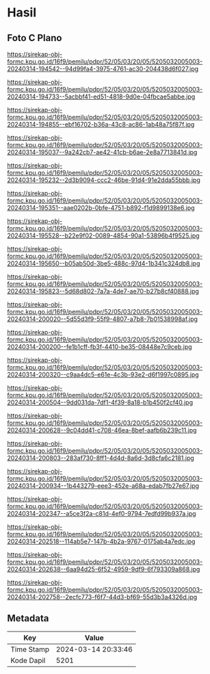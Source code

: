 # Hasil

## Foto C Plano

https://sirekap-obj-formc.kpu.go.id/16f9/pemilu/pdpr/52/05/03/20/05/5205032005003-20240314-194542--94d99fa4-3975-4761-ac30-204438d6f027.jpg

https://sirekap-obj-formc.kpu.go.id/16f9/pemilu/pdpr/52/05/03/20/05/5205032005003-20240314-194733--5acbbf41-ed51-4818-9d0e-04fbcae5abbe.jpg

https://sirekap-obj-formc.kpu.go.id/16f9/pemilu/pdpr/52/05/03/20/05/5205032005003-20240314-194855--ebf16702-b36a-43c8-ac86-1ab48a75f87f.jpg

https://sirekap-obj-formc.kpu.go.id/16f9/pemilu/pdpr/52/05/03/20/05/5205032005003-20240314-195037--9a242cb7-ae42-41cb-b6ae-2e8a7713841d.jpg

https://sirekap-obj-formc.kpu.go.id/16f9/pemilu/pdpr/52/05/03/20/05/5205032005003-20240314-195232--2d3b9094-ccc2-46be-91d4-91e2dda55bbb.jpg

https://sirekap-obj-formc.kpu.go.id/16f9/pemilu/pdpr/52/05/03/20/05/5205032005003-20240314-195351--aae0202b-0bfe-4751-b892-f1d9899138e6.jpg

https://sirekap-obj-formc.kpu.go.id/16f9/pemilu/pdpr/52/05/03/20/05/5205032005003-20240314-195528--b22e9f02-0089-4854-90a1-53896b4f9525.jpg

https://sirekap-obj-formc.kpu.go.id/16f9/pemilu/pdpr/52/05/03/20/05/5205032005003-20240314-195650--b05ab50d-3be5-488c-97d4-1b341c324db8.jpg

https://sirekap-obj-formc.kpu.go.id/16f9/pemilu/pdpr/52/05/03/20/05/5205032005003-20240314-195823--5d68d802-7a7a-4de7-ae70-b27b8cf40888.jpg

https://sirekap-obj-formc.kpu.go.id/16f9/pemilu/pdpr/52/05/03/20/05/5205032005003-20240314-200020--5d55d3f9-55f9-4807-a7b8-7b01538998af.jpg

https://sirekap-obj-formc.kpu.go.id/16f9/pemilu/pdpr/52/05/03/20/05/5205032005003-20240314-200200--fe1b1cff-fb3f-4410-be35-08448e7c9ceb.jpg

https://sirekap-obj-formc.kpu.go.id/16f9/pemilu/pdpr/52/05/03/20/05/5205032005003-20240314-200320--c9aa4dc5-e61e-4c3b-93e2-d6f1997c0895.jpg

https://sirekap-obj-formc.kpu.go.id/16f9/pemilu/pdpr/52/05/03/20/05/5205032005003-20240314-200504--9dd031da-7df1-4f39-8a18-b1b450f2cf40.jpg

https://sirekap-obj-formc.kpu.go.id/16f9/pemilu/pdpr/52/05/03/20/05/5205032005003-20240314-200628--9c04dd41-c708-46ea-8bef-aafb6b239c11.jpg

https://sirekap-obj-formc.kpu.go.id/16f9/pemilu/pdpr/52/05/03/20/05/5205032005003-20240314-200803--283af730-8ff1-4d4d-8a6d-3d8cfa6c2181.jpg

https://sirekap-obj-formc.kpu.go.id/16f9/pemilu/pdpr/52/05/03/20/05/5205032005003-20240314-200934--1b443279-eee3-452e-a68a-edab7fb27e67.jpg

https://sirekap-obj-formc.kpu.go.id/16f9/pemilu/pdpr/52/05/03/20/05/5205032005003-20240314-202347--a5ce3f2a-c81d-4ef0-9794-7edfd99b937a.jpg

https://sirekap-obj-formc.kpu.go.id/16f9/pemilu/pdpr/52/05/03/20/05/5205032005003-20240314-202518--114ab5e7-147b-4b2a-9767-0175ab4a7edc.jpg

https://sirekap-obj-formc.kpu.go.id/16f9/pemilu/pdpr/52/05/03/20/05/5205032005003-20240314-202638--6aa94d25-6f52-4959-9df9-6f793309a868.jpg

https://sirekap-obj-formc.kpu.go.id/16f9/pemilu/pdpr/52/05/03/20/05/5205032005003-20240314-202758--2ecfc773-f6f7-44d3-bf69-55d3b3a4326d.jpg


## Metadata

| Key        | Value               |
| ---------- | ------------------- |
| Time Stamp | 2024-03-14 20:33:46 |
| Kode Dapil | 5201                |



